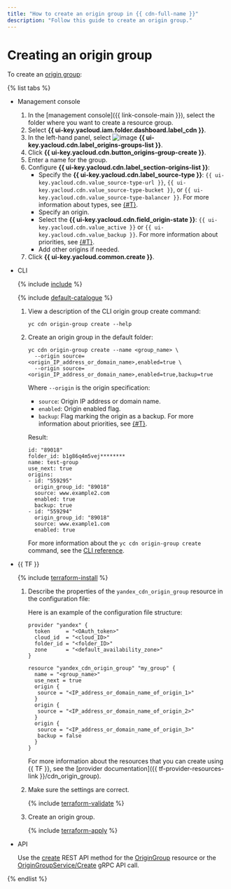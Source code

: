 ```yaml
---
title: "How to create an origin group in {{ cdn-full-name }}"
description: "Follow this guide to create an origin group."
---
```


# Creating an origin group

To create an [origin group](../../concepts/origins.md):

{% list tabs %}

- Management console

   1. In the [management console]({{ link-console-main }}), select the folder where you want to create a resource group.
   1. Select **{{ ui-key.yacloud.iam.folder.dashboard.label_cdn }}**.
   1. In the left-hand panel, select ![image](../../../_assets/console-icons/folder-tree.svg) **{{ ui-key.yacloud.cdn.label_origins-groups-list }}**.
   1. Click **{{ ui-key.yacloud.cdn.button_origins-group-create }}**.
   1. Enter a name for the group.
   1. Configure **{{ ui-key.yacloud.cdn.label_section-origins-list }}**:
      * Specify the **{{ ui-key.yacloud.cdn.label_source-type }}**: `{{ ui-key.yacloud.cdn.value_source-type-url }}`, `{{ ui-key.yacloud.cdn.value_source-type-bucket }}`, or `{{ ui-key.yacloud.cdn.value_source-type-balancer }}`. For more information about types, see [{#T}](../../concepts/origins.md).
      * Specify an origin.
      * Select the **{{ ui-key.yacloud.cdn.field_origin-state }}**: `{{ ui-key.yacloud.cdn.value_active }}` or `{{ ui-key.yacloud.cdn.value_backup }}`. For more information about priorities, see [{#T}](../../concepts/origins.md#groups).
      * Add other origins if needed.
   1. Click **{{ ui-key.yacloud.common.create }}**.

- CLI

   {% include [include](../../../_includes/cli-install.md) %}

   {% include [default-catalogue](../../../_includes/default-catalogue.md) %}

   1. View a description of the CLI origin group create command:

      ```
      yc cdn origin-group create --help
      ```

   1. Create an origin group in the default folder:

      ```
      yc cdn origin-group create --name <group_name> \
        --origin source=<origin_IP_address_or_domain_name>,enabled=true \
        --origin source=<origin_IP_address_or_domain_name>,enabled=true,backup=true
      ```

      Where `--origin` is the origin specification:
      * `source`: Origin IP address or domain name.
      * `enabled`: Origin enabled flag.
      * `backup`: Flag marking the origin as a backup. For more information about priorities, see [{#T}](../../concepts/origins.md#groups).

      Result:

      ```
      id: "89018"
      folder_id: b1g86q4m5vej********
      name: test-group
      use_next: true
      origins:
      - id: "559295"
        origin_group_id: "89018"
        source: www.example2.com
        enabled: true
        backup: true
      - id: "559294"
        origin_group_id: "89018"
        source: www.example1.com
        enabled: true
      ```

      For more information about the `yc cdn origin-group create` command, see the [CLI reference](../../../cli/cli-ref/managed-services/cdn/origin-group/create.md).

- {{ TF }}

   {% include [terraform-install](../../../_includes/terraform-install.md) %}

   1. Describe the properties of the `yandex_cdn_origin_group` resource in the configuration file:

      Here is an example of the configuration file structure:

      
      ```
      provider "yandex" {
        token     = "<OAuth_token>"
        cloud_id  = "<cloud_ID>"
        folder_id = "<folder_ID>"
        zone      = "<default_availability_zone>"
      }

      resource "yandex_cdn_origin_group" "my_group" {
        name = "<group_name>"
        use_next = true
        origin {
         source = "<IP_address_or_domain_name_of_origin_1>"
        }
        origin {
         source = "<IP_address_or_domain_name_of_origin_2>"
        }
        origin {
         source = "<IP_address_or_domain_name_of_origin_3>"
         backup = false
        }
      }
      ```



      For more information about the resources that you can create using {{ TF }}, see the [provider documentation]({{ tf-provider-resources-link }}/cdn_origin_group).

   1. Make sure the settings are correct.

      {% include [terraform-validate](../../../_includes/mdb/terraform/validate.md) %}

   1. Create an origin group.

      {% include [terraform-apply](../../../_includes/mdb/terraform/apply.md) %}

- API

   Use the [create](../../api-ref/OriginGroup/create.md) REST API method for the [OriginGroup](../../api-ref/OriginGroup/index.md) resource or the [OriginGroupService/Create](../../api-ref/grpc/origin_group_service.md#Create) gRPC API call.

{% endlist %}
